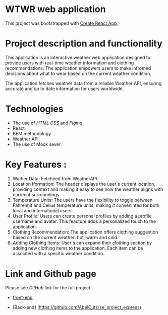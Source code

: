 # WTWR web application

This project was bootstrapped with [Create React App](https://github.com/facebook/create-react-app).

# Project description and functionality

This application is an interactive weather web application designed to provide users with real-time weather information and clothing recommendations. The application empowers users to make infromed decisions about what to wear based on the current weather condition.

The application fetches weather data from a reliable Weather API, ensuring accurate and up to date information for users worldwide.

# Technologies

- The use of _HTML_ _CSS_ and _Figma_
- React
- BEM methodology
- Weather API
- The use of Mock sever

# Key Features :

1. Wather Data: Fetcheed from WeatherAPI.
2. Location Iformation: The header displays the user`s current location, providing context and making it easy to see how the weather aligns with currecnt surroundings.
3. Temperature Units: The users have the flexibility to toggle between Fahrenhit and Celius temperature units, making it conveninted for both local and international users.
4. User Profile: Users can create personal profiles by adding a profile username and avatar. This feacture adds a personalized touch to the application.
5. Clothing Recommendation: The application offers clothing suggestion based on the current weather: hot, warm and cold.
6. Adding Clothing Items: User`s can expand their clothing section by adding new clothing items to the application. Each item can be associted with a specific weather condition.

# Link and Github page

Please see _GitHub_ link for the full project.

- [front-end](https://github.com/AbelCutz/se_project_react)

- [Back-end] (https://github.com/AbelCutz/se_project_express)
